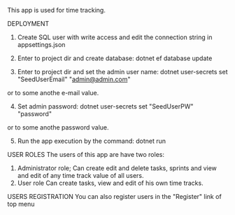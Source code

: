 This app is used for time tracking.


DEPLOYMENT
1. Create SQL user with write access and edit the connection string in appsettings.json

2. Enter to project dir and create database:
    dotnet ef database update

3. Enter to project dir and set the admin user name:
    dotnet user-secrets set "SeedUserEmail" "admin@admin.com"
    
or to some anothe e-mail value.

4. Set admin password:
    dotnet user-secrets set "SeedUserPW" "password"
    
or to some anothe password value.

5. Run the app execution by the command:
    dotnet run
    
USER ROLES
The users of this app are have two roles:
1. Administrator role;
  Can create edit and delete tasks, sprints and view and edit of any time track value of all users.
2. User role
  Can create tasks, view and edit of his own time tracks.
  
USERS REGISTRATION
You can also register users in the "Register" link of top menu